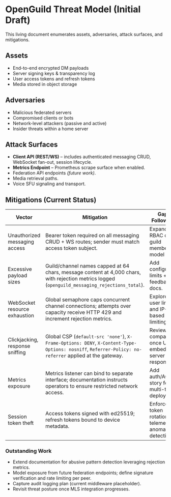# OpenGuild Threat Model (Initial Draft)

This living document enumerates assets, adversaries, attack surfaces, and mitigations.

## Assets

- End-to-end encrypted DM payloads
- Server signing keys & transparency log
- User access tokens and refresh tokens
- Media stored in object storage

## Adversaries

- Malicious federated servers
- Compromised clients or bots
- Network-level attackers (passive and active)
- Insider threats within a home server

## Attack Surfaces

- **Client API (REST/WS)** – includes authenticated messaging CRUD, WebSocket fan-out, session lifecycle.
- **Metrics Endpoint** – Prometheus scrape surface when enabled.
- Federation API endpoints *(future work)*.
- Media retrieval paths.
- Voice SFU signaling and transport.

## Mitigations (Current Status)

| Vector | Mitigation | Gaps / Follow-ups |
|--------|------------|-------------------|
| Unauthorized messaging access | Bearer token required on all messaging CRUD + WS routes; sender must match access token subject. | Expand RBAC once guild membership model lands. |
| Excessive payload sizes | Guild/channel names capped at 64 chars, message content at 4,000 chars, with rejection metrics logged (`openguild_messaging_rejections_total`). | Add configurable limits + client feedback docs. |
| WebSocket resource exhaustion | Global semaphore caps concurrent channel connections; attempts over capacity receive HTTP 429 and increment rejection metrics. | Explore per-user limits and IP-based rate limiting. |
| Clickjacking, response sniffing | Global CSP (`default-src 'none'`), `X-Frame-Options: DENY`, `X-Content-Type-Options: nosniff`, `Referrer-Policy: no-referrer` applied at the gateway. | Review compatibility once UI embeds server responses. |
| Metrics exposure | Metrics listener can bind to separate interface; documentation instructs operators to ensure restricted network access. | Add auth/ACL story for multi-tenant deployments. |
| Session token theft | Access tokens signed with ed25519; refresh tokens bound to device metadata. | Enforce token rotation telemetry + anomaly detection. |

### Outstanding Work

- Extend documentation for abusive pattern detection leveraging rejection metrics.
- Model exposure from future federation endpoints; define signature verification and rate limiting per peer.
- Capture audit logging plan (current middleware placeholder).
- Revisit threat posture once MLS integration progresses.
